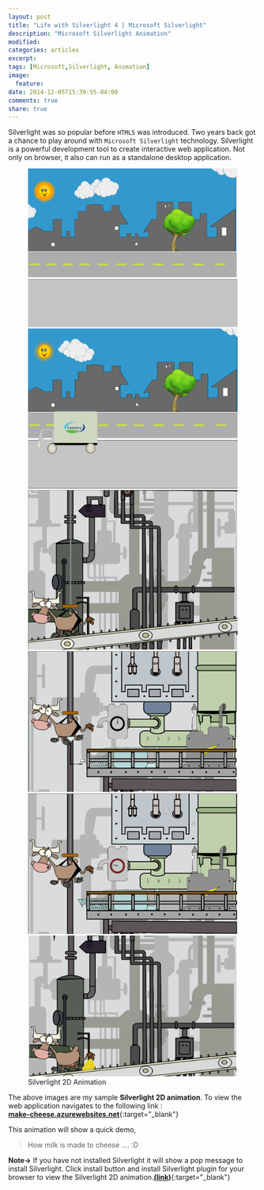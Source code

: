 ```yaml
---
layout: post
title: "Life with Silverlight 4 | Microsoft Silverlight"
description: "Microsoft Silverlight Animation"
modified:
categories: articles
excerpt:
tags: [Microsoft,Silverlight, Animation]
image:
  feature:
date: 2014-12-05T15:39:55-04:00
comments: true
share: true
---
```


Silverlight was so popular before `HTML5` was introduced. Two years back got a chance to play around with `Microsoft Silverlight` technology. Silverlight is a powerful development tool to create interactive web application. Not only on browser, it also can run as a standalone desktop application.

<figure class="third">
	<a href="/articles/silverlight-animation-scene-1.png"><img src="/articles/silverlight-animation-scene-1.png" alt="image"></a>
	<a href="/articles/silverlight-animation-scene-2.png"><img src="/articles/silverlight-animation-scene-2.png"></a>
	<a href="/articles/silverlight-animation-scene-3.png"><img src="/articles/silverlight-animation-scene-3.png" alt="image"></a>
    <a href="/articles/silverlight-animation-scene-4.png"><img src="/articles/silverlight-animation-scene-4.png" alt="image"></a>
	<a href="/articles/silverlight-animation-scene-5.png"><img src="/articles/silverlight-animation-scene-5.png"></a>
	<a href="/articles/silverlight-animation-scene-6.png"><img src="/articles/silverlight-animation-scene-6.png" alt="image"></a>
	<figcaption>Silverlight 2D Animation</figcaption>
</figure>

The above images are my sample **Silverlight 2D animation**. To view the web application navigates to the following link : 
<br>
[**make-cheese.azurewebsites.net**](http://make-cheese.azurewebsites.net/){:target="_blank"} 

This animation will show a quick demo,

> How milk is made to cheese .... :D

**Note->** If you have not installed Silverlight it will show a pop message to install Silverlight. Click install button and install Silverlight plugin for your browser to view the Silverlight 2D animation.[**(link)**](http://www.microsoft.com/getsilverlight/Get-Started/Install/Default.aspx){:target="_blank"} 

